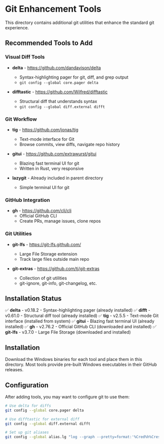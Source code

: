 # Git Enhancement Tools

This directory contains additional git utilities that enhance the standard git experience.

## Recommended Tools to Add

### Visual Diff Tools
- **delta** - https://github.com/dandavison/delta
  - Syntax-highlighting pager for git, diff, and grep output
  - `git config --global core.pager delta`

- **difftastic** - https://github.com/Wilfred/difftastic
  - Structural diff that understands syntax
  - `git config --global diff.external difft`

### Git Workflow
- **tig** - https://github.com/jonas/tig
  - Text-mode interface for Git
  - Browse commits, view diffs, navigate repo history

- **gitui** - https://github.com/extrawurst/gitui
  - Blazing fast terminal UI for git
  - Written in Rust, very responsive

- **lazygit** - Already included in parent directory
  - Simple terminal UI for git

### GitHub Integration
- **gh** - https://github.com/cli/cli
  - Official GitHub CLI
  - Create PRs, manage issues, clone repos

### Git Utilities
- **git-lfs** - https://git-lfs.github.com/
  - Large File Storage extension
  - Track large files outside main repo

- **git-extras** - https://github.com/tj/git-extras
  - Collection of git utilities
  - git-ignore, git-info, git-changelog, etc.

## Installation Status

✅ **delta** - v0.18.2 - Syntax-highlighting pager (already installed)
✅ **difft** - v0.61.0 - Structural diff tool (already installed)
✅ **tig** - v2.5.5 - Text-mode Git interface (installed from system)
✅ **gitui** - Blazing fast terminal UI (already installed)
✅ **gh** - v2.76.2 - Official GitHub CLI (downloaded and installed)
✅ **git-lfs** - v3.7.0 - Large File Storage (downloaded and installed)

## Installation

Download the Windows binaries for each tool and place them in this directory.
Most tools provide pre-built Windows executables in their GitHub releases.

## Configuration

After adding tools, you may want to configure git to use them:

```bash
# Use delta for diffs
git config --global core.pager delta

# Use difftastic for external diff
git config --global diff.external difft

# Set up git aliases
git config --global alias.lg "log --graph --pretty=format:'%Cred%h%Creset -%C(yellow)%d%Creset %s %Cgreen(%cr) %C(bold blue)<%an>%Creset' --abbrev-commit"
```